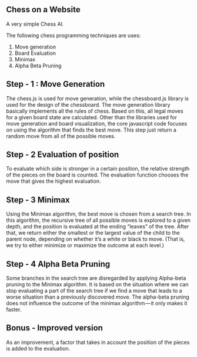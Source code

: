 Chess on a Website
----

A very simple Chess AI.

The following chess programming techniques are uses:
1) Move generation
2) Board Evaluation
3) Minimax
4) Alpha Beta Pruning

Step - 1 : Move Generation
---

The chess.js is used for move generation, while the chessboard.js library is used for the design of the chessboard. The move generation library basically implements all the rules of chess. Based on this, all legal moves for a given board state are calculated. Other than the libraries used for move generation and board visualization, the core javascript code focuses on using the algorithm that finds the best move. This step just return a random move from all of the possible moves. 

Step - 2 Evaluation of position
---

To evaluate which side is stronger in a certain position, the relative strength of the pieces on the board is counted. The evaluation function chooses the move that gives the highest evaluation.

Step - 3 Minimax
---

Using the Minimax algorithm, the best move is chosen from a search tree. In this algorithm, the recursive tree of all possible moves is explored to a given depth, and the position is evaluated at the ending “leaves” of the tree.
After that, we return either the smallest or the largest value of the child to the parent node, depending on whether it’s a white or black to move. (That is, we try to either minimize or maximize the outcome at each level.)

Step - 4 Alpha Beta Pruning
---

Some branches in the search tree are disregarded by applying Alpha-beta pruning to the Minimax algorithm. It is based on the situation where we can stop evaluating a part of the search tree if we find a move that leads to a worse situation than a previously discovered move. The alpha-beta pruning does not influence the outcome of the minimax algorithm — it only makes it faster.

Bonus - Improved version
---

As an improvement, a factor that takes in account the position of the pieces is added to the evaluation. 
